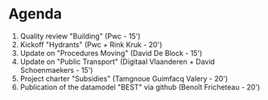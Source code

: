 # Agenda

1. Quality review "Building" (Pwc - 15')
2. Kickoff "Hydrants" (Pwc + Rink Kruk - 20')
3. Update on "Procedures Moving" (David De Block - 15')
4. Update on "Public Transport" (Digitaal Vlaanderen + David Schoenmaekers - 15')
5. Project charter "Subsidies" (Tamgnoue Guimfacq Valery - 20') 
6. Publication of the datamodel "BEST" via github (Benoît Fricheteau - 20')
